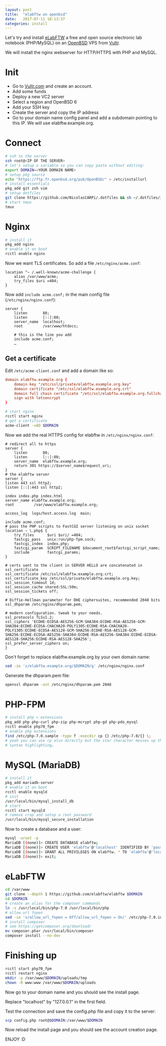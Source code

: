 ```yaml
---
layout: post
title:  "elabftw on openbsd"
date:   2017-07-11 18:13:37
categories: install
---
```

Let's try and install [eLabFTW](https://www.elabftw.net) a free and open source electronic lab notebook (PHP/MySQL) on an [OpenBSD](https://www.openbsd.org/) VPS from [Vultr](http://www.vultr.com/?ref=7164540).

We will install the nginx webserver for HTTP/HTTPS with PHP and MySQL.

# Init

* Go to [Vultr.com](http://www.vultr.com/?ref=7164540) and create an account.
* Add some funds
* Deploy a new VC2 server
* Select a region and OpenBSD 6
* Add your SSH key
* Create the server and copy the IP address
* Go to your domain name config panel and add a subdomain pointing to this IP. We will use elabftw.example.org.

# Connect

~~~sh
# ssh to the server
ssh root@<IP OF THE SERVER>
# let's setup a variable so you can copy paste without editing:
export DOMAIN=<YOUR DOMAIN NAME>
# setup pkg source
echo "https://ftp.fr.openbsd.org/pub/OpenBSD/" > /etc/installurl
# install essentials
pkg_add git zsh vim
# setup dotfiles
git clone https://github.com/NicolasCARPi/.dotfiles && sh ~/.dotfiles/install.sh
# start tmux
tmux
~~~

# Nginx

~~~sh
# install it
pkg_add nginx
# enable it on boot
rcctl enable nginx
~~~

Now we want TLS certificates. So add a file `/etc/nginx/acme.conf`:

~~~nginx
location ^~ /.well-known/acme-challenge {
    alias /var/www/acme;
    try_files $uri =404;
}
~~~

Now add `include acme.conf;` in the main config file (`/etc/nginx/nginx.conf`):

~~~nginx
server {
    listen       80;
    listen       [::]:80;
    server_name  localhost;
    root         /var/www/htdocs;

    # this is the line you add
    include acme.conf;
    …
~~~

## Get a certificate

Edit `/etc/acme-client.conf` and add a domain like so:

~~~conf
domain elabftw.example.org {
	domain key "/etc/ssl/private/elabftw.example.org.key"
	domain certificate "/etc/ssl/elabftw.example.org.crt"
	domain full chain certificate "/etc/ssl/elabftw.example.org.fullchain.pem"
	sign with letsencrypt
}
~~~

~~~sh
# start nginx
rcctl start nginx
# get a certificate
acme-client -vAD $DOMAIN
~~~

Now we add the real HTTPS config for elabftw in `/etc/nginx/nginx.conf`:

~~~nginx
# redirect all to https
server {
    listen       80;
    listen       [::]:80;
    server_name  elabftw.example.org;
    return 301 https://$server_name$request_uri;
}
# the elabftw server
server {
listen 443 ssl http2;
listen [::]:443 ssl http2;

index index.php index.html
server_name elabftw.example.org;
root         /var/www/elabftw.example.org;

access_log  logs/host.access.log  main;

include acme.conf;
# pass the PHP scripts to FastCGI server listening on unix socket
location ~ \.php$ {
    try_files      $uri $uri/ =404;
    fastcgi_pass   unix:run/php-fpm.sock;
    fastcgi_index  index.php;
    fastcgi_param  SCRIPT_FILENAME $document_root$fastcgi_script_name;
    include        fastcgi_params;
}

# certs sent to the client in SERVER HELLO are concatenated in ssl_certificate
ssl_certificate /etc/ssl/elabftw.example.org.crt;
ssl_certificate_key /etc/ssl/private/elabftw.example.org.key;
ssl_session_timeout 1d;
ssl_session_cache shared:SSL:50m;
ssl_session_tickets off;

# Diffie-Hellman parameter for DHE ciphersuites, recommended 2048 bits
ssl_dhparam /etc/nginx/dhparam.pem;

# modern configuration. tweak to your needs.
ssl_protocols TLSv1.2;
ssl_ciphers 'ECDHE-ECDSA-AES256-GCM-SHA384:ECDHE-RSA-AES256-GCM-SHA384:ECDHE-ECDSA-CHACHA20-POLY1305:ECDHE-RSA-CHACHA20-POLY1305:ECDHE-ECDSA-AES128-GCM-SHA256:ECDHE-RSA-AES128-GCM-SHA256:ECDHE-ECDSA-AES256-SHA384:ECDHE-RSA-AES256-SHA384:ECDHE-ECDSA-AES128-SHA256:ECDHE-RSA-AES128-SHA256';
ssl_prefer_server_ciphers on;
} 
~~~

Don't forget to replace elabftw.example.org by your own domain name:

~~~sh
sed -ie 's/elabftw.example.org/$DOMAIN/g' /etc/nginx/nginx.conf
~~~

Generate the dhparam.pem file:

~~~sh
openssl dhparam -out /etc/nginx/dhparam.pem 2048
~~~

# PHP-FPM

~~~sh
# install php + extensions
pkg_add php php-curl php-zip php-mcrypt php-gd php-pdo_mysql
rcctl enable php70_fpm
# enable php extensions
find /etc/php-7.0.sample -type f -execdir cp {} /etc/php-7.0/{} \;
# yeah you can use cp also directly but the star character messes up the
# syntax highlighting…
~~~

# MySQL (MariaDB)

~~~sh
# install it
pkg_add mariadb-server
# enable it on boot
rcctl enable mysqld
# init
/usr/local/bin/mysql_install_db
# start
rcctl start mysqld
# remove crap and setup a root password
/usr/local/bin/mysql_secure_installation
~~~

Now to create a database and a user:

~~~sh
mysql -uroot -p
MariaDB [(none)]> CREATE DATABASE elabftw;
MariaDB [(none)]> CREATE USER 'elabftw'@'localhost' IDENTIFIED BY 'password';
MariaDB [(none)]> GRANT ALL PRIVILEGES ON elabftw. * TO 'elabftw'@'localhost';
MariaDB [(none)]> exit;
~~~

# eLabFTW

~~~sh
cd /var/www
git clone --depth 1 https://github.com/elabftw/elabftw $DOMAIN
cd $DOMAIN
# create an alias for the composer commands
ln -s /usr/local/bin/php-7.0 /usr/local/bin/php
# allow url fopen
sed -ie 's/allow_url_fopen = Off/allow_url_fopen = On/' /etc/php-7.0.ini
# install composer
# see https://getcomposer.org/download/
mv composer.phar /usr/local/bin/composer
composer install --no-dev
~~~

# Finishing up

~~~sh
rcctl start php70_fpm
rcctl restart nginx
mkdir -p /var/www/$DOMAIN/uploads/tmp
chown -R www:www /var/www/$DOMAIN/uploads
~~~

Now go to your domain name and you should see the install page.

Replace "localhost" by "127.0.0.1" in the first field.

Test the connection and save the config.php file and copy it to the server:

~~~sh
scp config.php root@$DOMAIN:/var/www/$DOMAIN
~~~

Now reload the install page and you should see the account creation page.

ENJOY :D
